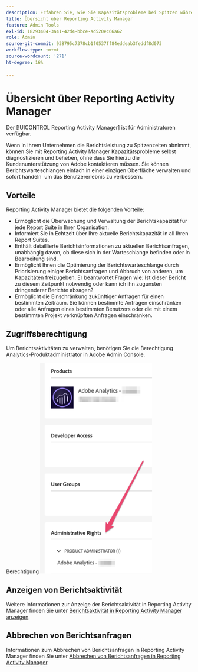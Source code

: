 ```yaml
---
description: Erfahren Sie, wie Sie Kapazitätsprobleme bei Spitzen während der Berichterstellung mit Reporting Activity Manager diagnostizieren und beheben können.
title: Übersicht über Reporting Activity Manager
feature: Admin Tools
exl-id: 18293404-3a41-42d4-bbce-ad520ec66a62
role: Admin
source-git-commit: 938795c7378cb1f0537ff84eddeab3feddf8d073
workflow-type: tm+mt
source-wordcount: '271'
ht-degree: 16%

---
```


# Übersicht über Reporting Activity Manager

Der [!UICONTROL Reporting Activity Manager] ist für Administratoren verfügbar.

Wenn in Ihrem Unternehmen die Berichtsleistung zu Spitzenzeiten abnimmt, können Sie mit Reporting Activity Manager Kapazitätsprobleme selbst diagnostizieren und beheben, ohne dass Sie hierzu die Kundenunterstützung von Adobe kontaktieren müssen. Sie können Berichtswarteschlangen einfach in einer einzigen Oberfläche verwalten und sofort handeln&#x200B; &#x200B; um das Benutzererlebnis zu verbessern.

## Vorteile

Reporting Activity Manager bietet die folgenden Vorteile:

* Ermöglicht die Überwachung und Verwaltung der Berichtskapazität für jede Report Suite in Ihrer Organisation.
* Informiert Sie in Echtzeit über Ihre aktuelle Berichtskapazität in all Ihren Report Suites.
* Enthält detaillierte Berichtsinformationen zu aktuellen Berichtsanfragen, unabhängig davon, ob diese sich in der Warteschlange befinden oder in Bearbeitung sind.
* Ermöglicht Ihnen die Optimierung der Berichtswarteschlange durch Priorisierung einiger Berichtsanfragen und Abbruch von anderen, um Kapazitäten freizugeben. Er beantwortet Fragen wie: Ist dieser Bericht zu diesem Zeitpunkt notwendig oder kann ich ihn zugunsten dringenderer Berichte absagen?
* Ermöglicht die Einschränkung zukünftiger Anfragen für einen bestimmten Zeitraum. Sie können bestimmte Anfragen einschränken oder alle Anfragen eines bestimmten Benutzers oder die mit einem bestimmten Projekt verknüpften Anfragen einschränken.

## Zugriffsberechtigung

Um Berichtsaktivitäten zu verwalten, benötigen Sie die Berechtigung Analytics-Produktadministrator in Adobe Admin Console.

Berechtigung ![](/help/admin/admin/assets/rep-mgr-permission.png)

## Anzeigen von Berichtsaktivität

Weitere Informationen zur Anzeige der Berichtsaktivität in Reporting Activity Manager finden Sie unter [Berichtsaktivität in Reporting Activity Manager anzeigen](/help/admin/admin/reporting-activity-manager/reporting-activity.md).

## Abbrechen von Berichtsanfragen

Informationen zum Abbrechen von Berichtsanfragen in Reporting Activity Manager finden Sie unter [Abbrechen von Berichtsanfragen in Reporting Activity Manager](/help/admin/admin/reporting-activity-manager/reporting-activity-cancel-requests.md).
